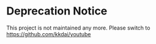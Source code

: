 # Deprecation Notice

This project is not maintained any more.
Please switch to https://github.com/kkdai/youtube
